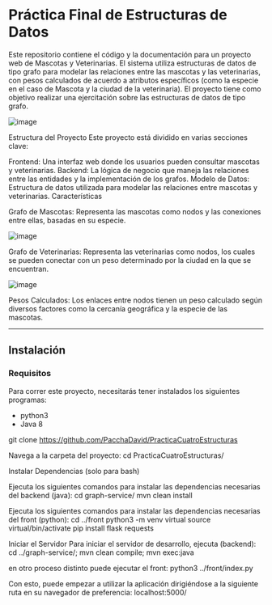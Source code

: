 <h1>Práctica Final de Estructuras de Datos</h1>

Este repositorio contiene el código y la documentación para un proyecto web de Mascotas y Veterinarias. El sistema utiliza estructuras de datos de tipo grafo para modelar las relaciones entre las mascotas y las veterinarias, con pesos calculados de acuerdo a atributos específicos (como la especie en el caso de Mascota y la ciudad de la veterinaria). El proyecto tiene como objetivo realizar una ejercitación sobre las estructuras de datos de tipo grafo.

![image](https://github.com/user-attachments/assets/c38936e0-dabf-43d6-ba1c-5eab95954035)

Estructura del Proyecto
Este proyecto está dividido en varias secciones clave:

Frontend: Una interfaz web donde los usuarios pueden consultar mascotas y veterinarias.
Backend: La lógica de negocio que maneja las relaciones entre las entidades y la implementación de los grafos.
Modelo de Datos: Estructura de datos utilizada para modelar las relaciones entre mascotas y veterinarias.
Características

Grafo de Mascotas: Representa las mascotas como nodos y las conexiones entre ellas, basadas en su especie.

![image](https://github.com/user-attachments/assets/946f9824-38d0-49d6-ae42-7758e0ac9fa7)


Grafo de Veterinarias: Representa las veterinarias como nodos, los cuales se pueden conectar con un peso determinado por la ciudad en la que se encuentran.

![image](https://github.com/user-attachments/assets/8aaf47d4-617d-40a6-9d30-7eab24498447)


Pesos Calculados: Los enlaces entre nodos tienen un peso calculado según diversos factores como la cercanía geográfica y la especie de las mascotas.

------------------------------------------------------------------------------------------------------------------------------------------------------------------------

<h2>Instalación</h2>
<h3>Requisitos</h3>

Para correr este proyecto, necesitarás tener instalados los siguientes programas:

- python3
- Java 8
  
git clone https://github.com/PacchaDavid/PracticaCuatroEstructuras

Navega a la carpeta del proyecto:
cd PracticaCuatroEstructuras/

Instalar Dependencias (solo para bash)

Ejecuta los siguientes comandos para instalar las dependencias necesarias del backend (java):
cd graph-service/
mvn clean install

Ejecuta los siguientes comandos para instalar las dependencias necesarias del front (python):
cd ../front
python3 -m venv virtual
source virtual/bin/activate
pip install flask requests

Iniciar el Servidor
Para iniciar el servidor de desarrollo, ejecuta (backend):
cd ../graph-service/; mvn clean compile; mvn exec:java

en otro proceso distinto puede ejecutar el front:
python3 ../front/index.py

Con esto, puede empezar a utilizar la aplicación dirigiéndose a la siguiente ruta en su navegador de preferencia: localhost:5000/
